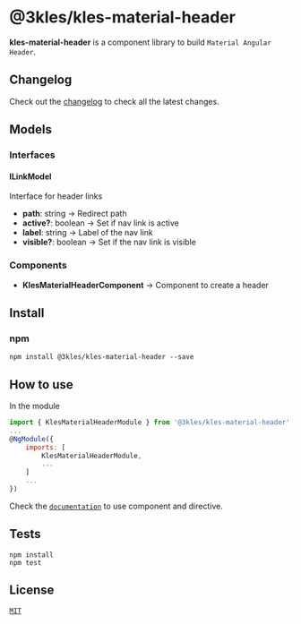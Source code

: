 <!--[![pipeline status](http://gitlab.3kles.local/angular/klesmaterialheader/badges/master/pipeline.svg)](http://gitlab.3kles.local/angular/klesmaterialheader/-/commits/master)-->

# @3kles/kles-material-header

**kles-material-header** is a component library to build `Material Angular Header`.

## Changelog

Check out the [changelog](./CHANGELOG.md) to check all the latest changes.

## Models

### Interfaces

#### ILinkModel

Interface for header links

- <b>path</b>: string -> Redirect path
- <b>active?</b>: boolean -> Set if nav link is active
- <b>label</b>: string -> Label of the nav link
- <b>visible?</b>: boolean -> Set if the nav link is visible

### Components

- <b>KlesMaterialHeaderComponent</b> -> Component to create a header

## Install

### npm

```
npm install @3kles/kles-material-header --save
```

## How to use

In the module
```javascript
import { KlesMaterialHeaderModule } from '@3kles/kles-material-header';
...
@NgModule({
    imports: [
        KlesMaterialHeaderModule,
        ...
    ]
    ...
})
```

Check the [`documentation`](https://doc.3kles-consulting.com/#/material/header) to use component and directive.

## Tests

```
npm install
npm test
```
## License

[`MIT`](./LICENSE.md)
